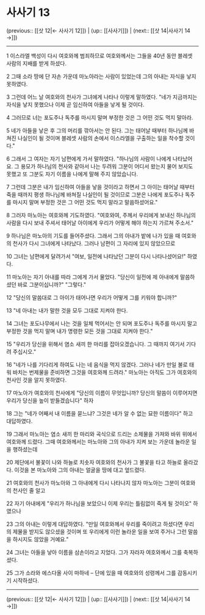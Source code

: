 # 사사기 13

(previous:: [[삿 12|← 사사기 12]]) | (up:: [[사사기]]) | (next:: [[삿 14|사사기 14 →]])

***




1 
이스라엘 백성이 다시 여호와께 범죄하므로 여호와께서는 그들을 40년 동안 블레셋 사람의 지배를 받게 하셨다. 



2 
그때 소라 땅에 단 자손 가운데 마노아라는 사람이 있었는데 그의 아내는 자식을 낳지 못하였다. 



3 
그런데 어느 날 여호와의 천사가 그녀에게 나타나 이렇게 말하였다. "네가 지금까지는 자식을 낳지 못했으나 이제 곧 임신하여 아들을 낳게 될 것이다. 



4 
그러므로 너는 포도주나 독주를 마시지 말며 부정한 것은 그 어떤 것도 먹지 말아라. 



5 
네가 아들을 낳은 후 그의 머리를 깎아서는 안 된다. 그는 태어날 때부터 하나님께 바쳐진 나실인이 될 것이며 블레셋 사람의 손에서 이스라엘을 구출하는 일을 착수할 것이다." 



6 
그래서 그 여자는 자기 남편에게 가서 말하였다. "하나님의 사람이 나에게 나타났어요. 그 용모가 하나님의 천사와 같아서 나는 두려워 그분이 어디서 왔는지 물어 보지도 못했고 또 그분도 자기 이름을 나에게 말해 주지 않았습니다. 



7 
그런데 그분은 내가 임신하여 아들을 낳을 것이라고 하면서 그 아이는 태어날 때부터 죽을 때까지 평생 하나님께 바쳐질 나실인이 될 것이므로 그분은 나에게 포도주나 독주를 마시지 말며 부정한 것은 그 어떤 것도 먹지 말라고 말씀하셨어요." 



8 
그러자 마노아는 여호와께 기도하였다. "여호와여, 주께서 우리에게 보내신 하나님의 사람을 다시 보내 주셔서 태어날 아이에게 우리가 어떻게 해야 하는지 가르쳐 주소서." 



9 
하나님은 마노아의 기도를 들어주셨다. 그래서 그의 아내가 밭에 나가 있을 때 여호와의 천사가 다시 그녀에게 나타났다. 그러나 남편이 그 자리에 있지 않았으므로 



10 
그녀는 남편에게 달려가서 "여보, 일전에 나타났던 그분이 다시 나타나셨어요!" 하였다. 



11 
마노아는 자기 아내를 따라 그에게 가서 물었다. "당신이 일전에 제 아내에게 말씀하셨던 바로 그분이십니까?" "그렇다." 



12 
"당신의 말씀대로 그 아이가 태어나면 우리가 어떻게 그를 키워야 합니까?" 



13 
"네 아내는 내가 말한 것을 모두 그대로 지켜야 한다. 



14 
그녀는 포도나무에서 나는 것을 일체 먹어서는 안 되며 포도주나 독주를 마시지 말고 부정한 것을 먹지 말며 내가 명령한 모든 것을 그대로 지켜야 한다." 



15 
"우리가 당신을 위해서 염소 새끼 한 마리를 잡아오겠습니다. 그 때까지 여기서 기다려 주십시오." 



16 
"네가 나를 기다리게 하여도 나는 네 음식을 먹지 않겠다. 그러나 네가 만일 불로 태워 바치는 번제물을 준비하면 그것을 여호와께 드려라." 마노아는 아직도 그가 여호와의 천사인 것을 알지 못하였다. 



17 
마노아가 여호와의 천사에게 "당신의 이름이 무엇입니까? 당신의 말씀이 이루어지면 우리가 당신을 높이 받들겠습니다" 하자 



18 
그는 "네가 어째서 내 이름을 묻느냐? 그것은 네가 알 수 없는 묘한 이름이다" 하고 대답하였다. 



19 
그래서 마노아는 염소 새끼 한 마리와 곡식으로 드리는 소제물을 가져와 바위 위에서 여호와께 드렸다. 그때 여호와께서는 마노아와 그의 아내가 지켜 보는 가운데 놀라운 일을 행하셨는데 



20 
제단에서 불꽃이 나와 하늘로 치솟자 여호와의 천사가 그 불꽃을 타고 하늘로 올라갔다. 이것을 본 마노아와 그의 아내는 얼굴을 땅에 대고 엎드렸다. 



21 
여호와의 천사가 마노아와 그 아내에게 다시 나타나지 않자 마노아는 그분이 여호와의 천사인 줄 알고 



22 
자기 아내에게 "우리가 하나님을 보았으니 이제 우리는 틀림없이 죽게 될 것이오" 하였으나 



23 
그의 아내는 이렇게 대답하였다. "만일 여호와께서 우리를 죽이려고 하셨다면 우리의 제물을 받지도 않으셨을 것이며 또 우리에게 이런 놀라운 일을 보여 주거나 그런 말씀을 하시지도 않았을 거예요." 



24 
그녀는 아들을 낳아 이름을 삼손이라고 지었다. 그가 자라자 여호와께서 그를 축복하셨다. 



25 
그가 소라와 에스다올 사이 마하네 – 단에 있을 때 여호와의 성령께서 그를 감동시키기 시작하셨다.

***

(previous:: [[삿 12|← 사사기 12]]) | (up:: [[사사기]]) | (next:: [[삿 14|사사기 14 →]])
